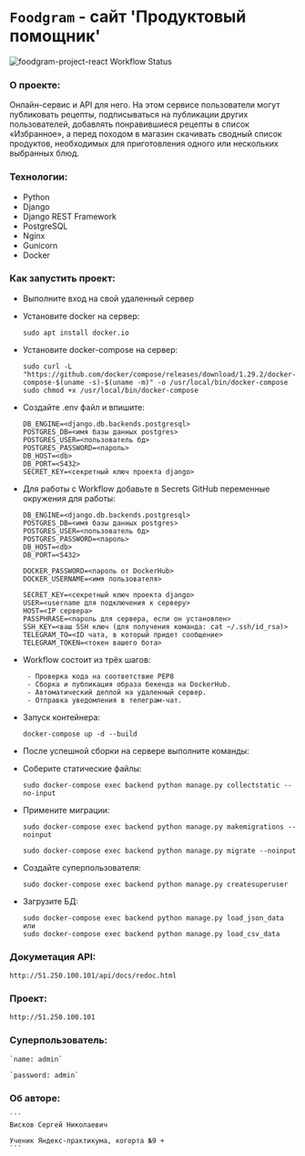 # `Foodgram` - сайт 'Продуктовый помощник'

![foodgram-project-react Workflow Status](https://github.com/SergeyViskov/foodgram-project-react/actions/workflows/foodgram_workflow.yml/badge.svg?)

### О проекте:
 Онлайн-сервис и API для него. На этом сервисе пользователи могут публиковать рецепты, подписываться на публикации других пользователей, добавлять понравившиеся рецепты в список «Избранное», а перед походом в магазин скачивать сводный список продуктов, необходимых для приготовления одного или нескольких выбранных блюд.
 
### Технологии:

* Python
* Django
* Django REST Framework
* PostgreSQL
* Nginx
* Gunicorn
* Docker

### Как запустить проект:

* Выполните вход на свой удаленный сервер

* Установите docker на сервер:
    ```
    sudo apt install docker.io 
    ```
* Установите docker-compose на сервер:
    ```
    sudo curl -L "https://github.com/docker/compose/releases/download/1.29.2/docker-compose-$(uname -s)-$(uname -m)" -o /usr/local/bin/docker-compose
    sudo chmod +x /usr/local/bin/docker-compose
    ```
* Cоздайте .env файл и впишите:
    ```
    DB_ENGINE=<django.db.backends.postgresql>
    POSTGRES_DB=<имя базы данных postgres>
    POSTGRES_USER=<пользователь бд>
    POSTGRES_PASSWORD=<пароль>
    DB_HOST=<db>
    DB_PORT=<5432>
    SECRET_KEY=<секретный ключ проекта django>
    ```
* Для работы с Workflow добавьте в Secrets GitHub переменные окружения для работы:
    ```
    DB_ENGINE=<django.db.backends.postgresql>
    POSTGRES_DB=<имя базы данных postgres>
    POSTGRES_USER=<пользователь бд>
    POSTGRES_PASSWORD=<пароль>
    DB_HOST=<db>
    DB_PORT=<5432>
    
    DOCKER_PASSWORD=<пароль от DockerHub>
    DOCKER_USERNAME=<имя пользователя>
    
    SECRET_KEY=<секретный ключ проекта django>
    USER=<username для подключения к серверу>
    HOST=<IP сервера>
    PASSPHRASE=<пароль для сервера, если он установлен>
    SSH_KEY=<ваш SSH ключ (для получения команда: cat ~/.ssh/id_rsa)>
    TELEGRAM_TO=<ID чата, в который придет сообщение>
    TELEGRAM_TOKEN=<токен вашего бота>
    ```
* Workflow состоит из трёх шагов:
    ```
     - Проверка кода на соответствие PEP8
     - Сборка и публикация образа бекенда на DockerHub.
     - Автоматический деплой на удаленный сервер.
     - Отправка уведомления в телеграм-чат.  
    ```
* Запуск контейнера:
    ```
    docker-compose up -d --build
    ```
* После успешной сборки на сервере выполните команды:

- Соберите статические файлы:
    ```
    sudo docker-compose exec backend python manage.py collectstatic --no-input
    ```
- Примените миграции:
    ```
    sudo docker-compose exec backend python manage.py makemigrations --noinput

    sudo docker-compose exec backend python manage.py migrate --noinput
    ```
- Создайте суперпользователя:
    ```
    sudo docker-compose exec backend python manage.py createsuperuser
    ```
- Загрузите БД:
    ```
    sudo docker-compose exec backend python manage.py load_json_data
    или
    sudo docker-compose exec backend python manage.py load_csv_data
    ```

### Докуметация API:

    http://51.250.100.101/api/docs/redoc.html

### Проект:

    http://51.250.100.101

### Суперпользователь:

    `name: admin`

    `password: admin`

### Об авторе:
    ```
    Висков Сергей Николаевич

    Ученик Яндекс-практикума, когорта №9 +
    ```